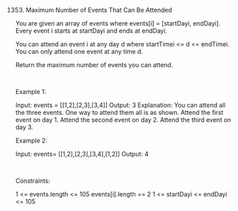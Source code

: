 1353. Maximum Number of Events That Can Be Attended

You are given an array of events where events[i] = [startDayi, endDayi]. Every event i starts at startDayi and ends at endDayi.

You can attend an event i at any day d where startTimei <= d <= endTimei. You can only attend one event at any time d.

Return the maximum number of events you can attend.

 

Example 1:

Input: events = [[1,2],[2,3],[3,4]]
Output: 3
Explanation: You can attend all the three events.
One way to attend them all is as shown.
Attend the first event on day 1.
Attend the second event on day 2.
Attend the third event on day 3.


Example 2:

Input: events= [[1,2],[2,3],[3,4],[1,2]]
Output: 4


 

Constraints:

1 <= events.length <= 105
events[i].length == 2
1 <= startDayi <= endDayi <= 105